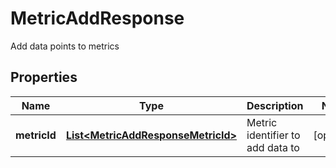 

# MetricAddResponse

Add data points to metrics

## Properties

Name | Type | Description | Notes
------------ | ------------- | ------------- | -------------
**metricId** | [**List&lt;MetricAddResponseMetricId&gt;**](MetricAddResponseMetricId.md) | Metric identifier to add data to |  [optional]



